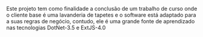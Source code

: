 Este projeto tem como finalidade a conclusão de um trabalho de curso onde o cliente base é uma lavanderia de tapetes e o software está adaptado para a suas regras de negócio, contudo, ele é uma grande fonte de aprendizado nas tecnologias DotNet-3.5 e ExtJS-4.0